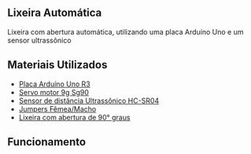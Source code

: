 ## Lixeira Automática
Lixeira com abertura automática, utilizando uma placa Arduíno Uno e um sensor ultrassônico

## Materiais Utilizados
* <a href="https://www.baudaeletronica.com.br/arduino-uno-r3.html">Placa Arduíno Uno R3</a>
* <a href="https://www.filipeflop.com/produto/micro-servo-9g-sg90-towerpro/">Servo motor 9g Sg90</a>
* <a href="https://www.baudaeletronica.com.br/modulo-de-sensor-ultrassonico-hc-sr04.html?gclid=CjwKCAiA1JGRBhBSEiwAxXblwX0O3SocTKdCfydnFC9PJ2Inpv5iVXFjcPxV04rUwx2SVP3DvgUmlxoCOs8QAvD_BwE">Sensor de distância Ultrassônico HC-SR04</a>
* <a href="https://www.baudaeletronica.com.br/jumper-premium-40p-x-20cm-macho-femea.html">Jumpers Fêmea/Macho</a>
* <a href="https://www.amazon.com.br/Retangular-CLTEC-Inoxid%C3%A1vel-Escrit%C3%B3rio-Antidigitais/dp/B08JQ77D4C ">Lixeira com abertura de 90° graus</a>

## Funcionamento

